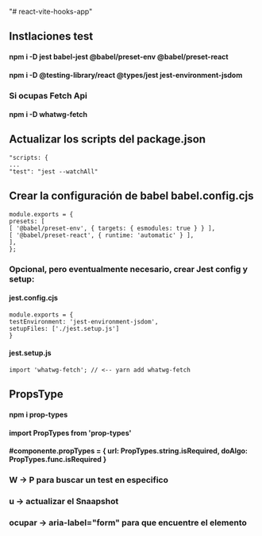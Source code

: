 "# react-vite-hooks-app" 

## Instlaciones test
#### npm i -D jest babel-jest @babel/preset-env @babel/preset-react
#### npm i -D @testing-library/react @types/jest jest-environment-jsdom

### Si ocupas Fetch Api
#### npm i -D whatwg-fetch

## Actualizar los scripts del package.json
````
"scripts: {
...
"test": "jest --watchAll"
````

## Crear la configuración de babel babel.config.cjs
````
module.exports = {
presets: [
[ '@babel/preset-env', { targets: { esmodules: true } } ],
[ '@babel/preset-react', { runtime: 'automatic' } ],
],
};
````
### Opcional, pero eventualmente necesario, crear Jest config y setup:
#### jest.config.cjs
````
module.exports = {
testEnvironment: 'jest-environment-jsdom',
setupFiles: ['./jest.setup.js']
}
````
#### jest.setup.js
````
import 'whatwg-fetch'; // <-- yarn add whatwg-fetch
````


## PropsType
#### npm i prop-types
#### import PropTypes from 'prop-types'
#### #componente.propTypes = { url: PropTypes.string.isRequired, doAlgo: PropTypes.func.isRequired }

### W -> P para buscar un test en especifico
### u -> actualizar el Snaapshot
### ocupar -> aria-label="form" para que encuentre el elemento